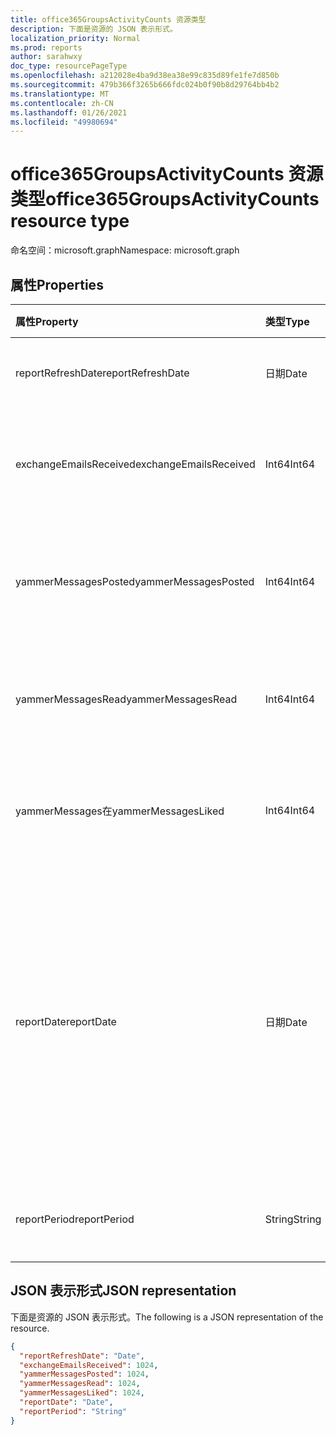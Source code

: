 ```yaml
---
title: office365GroupsActivityCounts 资源类型
description: 下面是资源的 JSON 表示形式。
localization_priority: Normal
ms.prod: reports
author: sarahwxy
doc_type: resourcePageType
ms.openlocfilehash: a212028e4ba9d38ea38e99c835d89fe1fe7d850b
ms.sourcegitcommit: 479b366f3265b666fdc024b0f90b8d29764bb4b2
ms.translationtype: MT
ms.contentlocale: zh-CN
ms.lasthandoff: 01/26/2021
ms.locfileid: "49980694"
---
```

# <a name="office365groupsactivitycounts-resource-type"></a><span data-ttu-id="a81a8-103">office365GroupsActivityCounts 资源类型</span><span class="sxs-lookup"><span data-stu-id="a81a8-103">office365GroupsActivityCounts resource type</span></span>

<span data-ttu-id="a81a8-104">命名空间：microsoft.graph</span><span class="sxs-lookup"><span data-stu-id="a81a8-104">Namespace: microsoft.graph</span></span>

## <a name="properties"></a><span data-ttu-id="a81a8-105">属性</span><span class="sxs-lookup"><span data-stu-id="a81a8-105">Properties</span></span>

| <span data-ttu-id="a81a8-106">属性</span><span class="sxs-lookup"><span data-stu-id="a81a8-106">Property</span></span>               | <span data-ttu-id="a81a8-107">类型</span><span class="sxs-lookup"><span data-stu-id="a81a8-107">Type</span></span>   | <span data-ttu-id="a81a8-108">说明</span><span class="sxs-lookup"><span data-stu-id="a81a8-108">Description</span></span>                              |
| :--------------------- | :----- | ---------------------------------------- |
| <span data-ttu-id="a81a8-109">reportRefreshDate</span><span class="sxs-lookup"><span data-stu-id="a81a8-109">reportRefreshDate</span></span>      | <span data-ttu-id="a81a8-110">日期</span><span class="sxs-lookup"><span data-stu-id="a81a8-110">Date</span></span>   | <span data-ttu-id="a81a8-111">内容的最新日期。</span><span class="sxs-lookup"><span data-stu-id="a81a8-111">The latest date of the content.</span></span>          |
| <span data-ttu-id="a81a8-112">exchangeEmailsReceived</span><span class="sxs-lookup"><span data-stu-id="a81a8-112">exchangeEmailsReceived</span></span> | <span data-ttu-id="a81a8-113">Int64</span><span class="sxs-lookup"><span data-stu-id="a81a8-113">Int64</span></span>  | <span data-ttu-id="a81a8-114">组邮箱接收的电子邮件数。</span><span class="sxs-lookup"><span data-stu-id="a81a8-114">The number of emails received by Group mailboxes.</span></span> |
| <span data-ttu-id="a81a8-115">yammerMessagesPosted</span><span class="sxs-lookup"><span data-stu-id="a81a8-115">yammerMessagesPosted</span></span>   | <span data-ttu-id="a81a8-116">Int64</span><span class="sxs-lookup"><span data-stu-id="a81a8-116">Int64</span></span>  | <span data-ttu-id="a81a8-117">张贴到 Yammer 组的消息数。</span><span class="sxs-lookup"><span data-stu-id="a81a8-117">The number of messages posted to Yammer groups.</span></span> |
| <span data-ttu-id="a81a8-118">yammerMessagesRead</span><span class="sxs-lookup"><span data-stu-id="a81a8-118">yammerMessagesRead</span></span>     | <span data-ttu-id="a81a8-119">Int64</span><span class="sxs-lookup"><span data-stu-id="a81a8-119">Int64</span></span>  | <span data-ttu-id="a81a8-120">Yammer 组中读取的消息数。</span><span class="sxs-lookup"><span data-stu-id="a81a8-120">The number of messages read in Yammer groups.</span></span> |
| <span data-ttu-id="a81a8-121">yammerMessages在</span><span class="sxs-lookup"><span data-stu-id="a81a8-121">yammerMessagesLiked</span></span>    | <span data-ttu-id="a81a8-122">Int64</span><span class="sxs-lookup"><span data-stu-id="a81a8-122">Int64</span></span>  | <span data-ttu-id="a81a8-123">Yammer 组中喜欢的消息数。</span><span class="sxs-lookup"><span data-stu-id="a81a8-123">The number of messages liked in Yammer groups.</span></span> |
| <span data-ttu-id="a81a8-124">reportDate</span><span class="sxs-lookup"><span data-stu-id="a81a8-124">reportDate</span></span>             | <span data-ttu-id="a81a8-125">日期</span><span class="sxs-lookup"><span data-stu-id="a81a8-125">Date</span></span>   | <span data-ttu-id="a81a8-126">向组邮箱发送大量电子邮件或 Yammer 组中发布、阅读或喜欢大量邮件的日期</span><span class="sxs-lookup"><span data-stu-id="a81a8-126">The date on which a number of emails were sent to a group mailbox or a number of messages were posted, read, or liked in a Yammer group</span></span> |
| <span data-ttu-id="a81a8-127">reportPeriod</span><span class="sxs-lookup"><span data-stu-id="a81a8-127">reportPeriod</span></span>           | <span data-ttu-id="a81a8-128">String</span><span class="sxs-lookup"><span data-stu-id="a81a8-128">String</span></span> | <span data-ttu-id="a81a8-129">报告涵盖的天数。</span><span class="sxs-lookup"><span data-stu-id="a81a8-129">The number of days the report covers.</span></span>    |

## <a name="json-representation"></a><span data-ttu-id="a81a8-130">JSON 表示形式</span><span class="sxs-lookup"><span data-stu-id="a81a8-130">JSON representation</span></span>

<span data-ttu-id="a81a8-131">下面是资源的 JSON 表示形式。</span><span class="sxs-lookup"><span data-stu-id="a81a8-131">The following is a JSON representation of the resource.</span></span>

<!-- {
  "blockType": "resource",
  "@odata.type": "microsoft.graph.office365GroupsActivityCounts"
} -->

```json
{
  "reportRefreshDate": "Date", 
  "exchangeEmailsReceived": 1024, 
  "yammerMessagesPosted": 1024, 
  "yammerMessagesRead": 1024, 
  "yammerMessagesLiked": 1024, 
  "reportDate": "Date", 
  "reportPeriod": "String"
}
```


